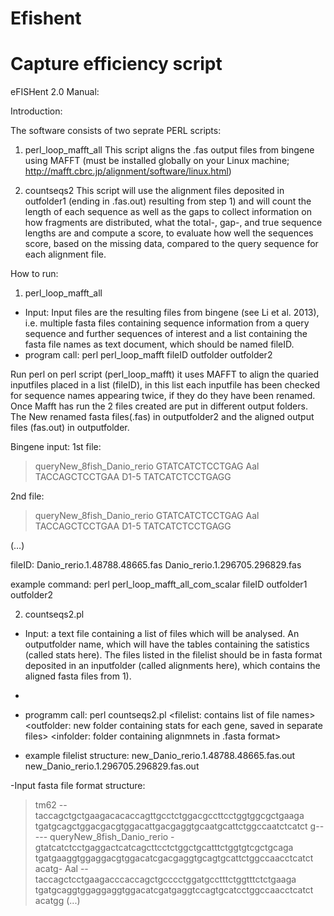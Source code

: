 # Efishent
# Capture efficiency script

eFISHent 2.0 Manual:

Introduction:

The software consists of two seprate PERL scripts:

1) perl_loop_mafft_all
This script aligns the .fas output files from bingene using MAFFT (must be installed globally on your Linux machine; http://mafft.cbrc.jp/alignment/software/linux.html)

2) countseqs2
This script will use the alignment files deposited in outfolder1 (ending in .fas.out) resulting from step 1) and will count the length of each sequence as well as the gaps to collect information on how fragments are distributed, what the total-, gap-, and true sequence lengths are and compute a score, to evaluate how well the sequences score, based on the missing data, compared to the query sequence for each alignment file.

How to run:

1) perl_loop_mafft_all

- Input: Input files are the resulting files from bingene (see Li et al. 2013), i.e. multiple fasta files containing sequence information from a query sequence and further sequences of interest and a list containing the fasta file names as text document, which should be named fileID.
- program call: perl perl_loop_mafft fileID outfolder outfolder2

Run perl on perl script (perl_loop_mafft) it uses MAFFT to align the quaried inputfiles placed in a list (fileID), in this list each inputfile has been checked for sequence names appearing twice, if they do they have been renamed. Once Mafft has run the 2 files created are put in different output folders. The New renamed fasta files(.fas) in outputfolder2 and the aligned output files (fas.out) in outputfolder. 


Bingene input:
1st file:
>queryNew_8fish_Danio_rerio 
GTATCATCTCCTGAG
>Aal 
TACCAGCTCCTGAA
>D1-5 
TATCATCTCCTGAGG

2nd file:

>queryNew_8fish_Danio_rerio 
GTATCATCTCCTGAG
>Aal 
TACCAGCTCCTGAA
>D1-5 
TATCATCTCCTGAGG

(…)

fileID:
Danio_rerio.1.48788.48665.fas
Danio_rerio.1.296705.296829.fas


example command: 
perl perl_loop_mafft_all_com_scalar fileID outfolder1 outfolder2 


2) countseqs2.pl

- Input: a text file containing a list of files which will be analysed. An outputfolder name, which will have the tables containing the satistics (called stats here). The files listed in the filelist should be in fasta format deposited in an inputfolder (called alignments here), which contains the aligned fasta files from 1). 
- 
- programm call: perl countseqs2.pl <filelist: contains list of file names> <outfolder: new folder containing stats for each gene, saved in separate files> <infolder: folder containing alignmnets in .fasta format> 

- example filelist structure:
    new_Danio_rerio.1.48788.48665.fas.out
    new_Danio_rerio.1.296705.296829.fas.out

-Input fasta file format structure:
>tm62
--taccagctgctgaagacacaccagttgcctctggacgccttcctggtggcgctgaaga
tgatgcagctggacgacgtggacattgacgaggtgcaatgcattctggccaatctcatct
g-----
>queryNew_8fish_Danio_rerio
-gtatcatctcctgaggactcatcagcttcctctggctgcatttctggtgtcgctgcaga
tgatgaaggtggaggacgtggacatcgacgaggtgcagtgcattctggccaacctcatct
acatg-
>Aal
--taccagctcctgaagacccaccagctgcccctggatgcctttctggtttctctgaaga
tgatgcaggtggaggaggtggacatcgatgaggtccagtgcatcctggccaacctcatct
acatgg
(...)

